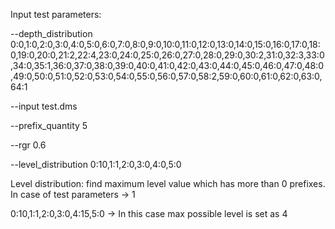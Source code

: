 Input test parameters:

--depth_distribution 0:0,1:0,2:0,3:0,4:0,5:0,6:0,7:0,8:0,9:0,10:0,11:0,12:0,13:0,14:0,15:0,16:0,17:0,18:0,19:0,20:0,21:2,22:4,23:0,24:0,25:0,26:0,27:0,28:0,29:0,30:2,31:0,32:3,33:0,34:0,35:1,36:0,37:0,38:0,39:0,40:0,41:0,42:0,43:0,44:0,45:0,46:0,47:0,48:0,49:0,50:0,51:0,52:0,53:0,54:0,55:0,56:0,57:0,58:2,59:0,60:0,61:0,62:0,63:0,64:1

--input test.dms

--prefix_quantity 5

--rgr 0.6

--level_distribution 0:10,1:1,2:0,3:0,4:0,5:0

Level distribution: find maximum level value which has more than 0 prefixes. In case of test parameters -> 1

0:10,1:1,2:0,3:0,4:15,5:0 -> In this case max possible level is set as 4